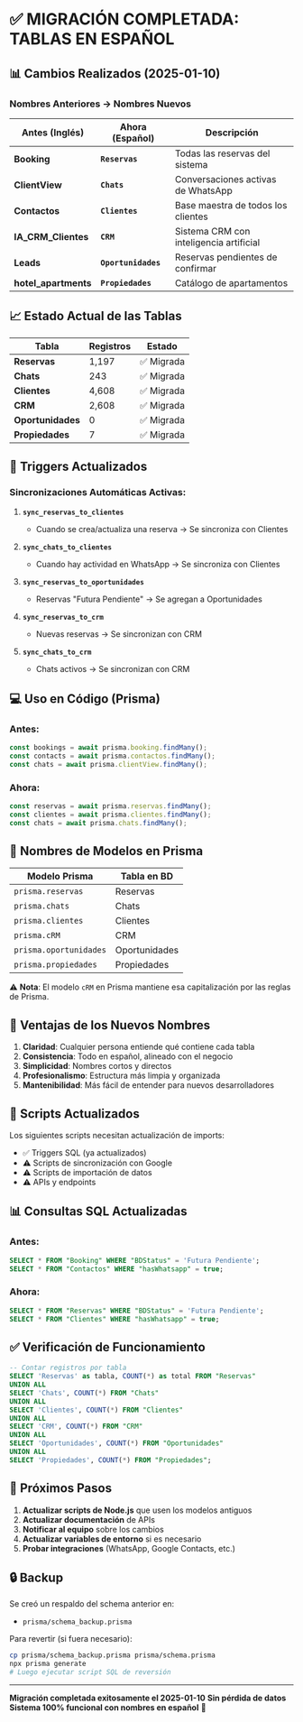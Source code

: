 # ✅ MIGRACIÓN COMPLETADA: TABLAS EN ESPAÑOL

## 📊 Cambios Realizados (2025-01-10)

### Nombres Anteriores → Nombres Nuevos

| Antes (Inglés) | Ahora (Español) | Descripción |
|----------------|-----------------|-------------|
| **Booking** | **`Reservas`** | Todas las reservas del sistema |
| **ClientView** | **`Chats`** | Conversaciones activas de WhatsApp |
| **Contactos** | **`Clientes`** | Base maestra de todos los clientes |
| **IA_CRM_Clientes** | **`CRM`** | Sistema CRM con inteligencia artificial |
| **Leads** | **`Oportunidades`** | Reservas pendientes de confirmar |
| **hotel_apartments** | **`Propiedades`** | Catálogo de apartamentos |

## 📈 Estado Actual de las Tablas

| Tabla | Registros | Estado |
|-------|-----------|--------|
| **Reservas** | 1,197 | ✅ Migrada |
| **Chats** | 243 | ✅ Migrada |
| **Clientes** | 4,608 | ✅ Migrada |
| **CRM** | 2,608 | ✅ Migrada |
| **Oportunidades** | 0 | ✅ Migrada |
| **Propiedades** | 7 | ✅ Migrada |

## 🔄 Triggers Actualizados

### Sincronizaciones Automáticas Activas:

1. **`sync_reservas_to_clientes`**
   - Cuando se crea/actualiza una reserva → Se sincroniza con Clientes

2. **`sync_chats_to_clientes`**
   - Cuando hay actividad en WhatsApp → Se sincroniza con Clientes

3. **`sync_reservas_to_oportunidades`**
   - Reservas "Futura Pendiente" → Se agregan a Oportunidades

4. **`sync_reservas_to_crm`**
   - Nuevas reservas → Se sincronizan con CRM

5. **`sync_chats_to_crm`**
   - Chats activos → Se sincronizan con CRM

## 💻 Uso en Código (Prisma)

### Antes:
```javascript
const bookings = await prisma.booking.findMany();
const contacts = await prisma.contactos.findMany();
const chats = await prisma.clientView.findMany();
```

### Ahora:
```javascript
const reservas = await prisma.reservas.findMany();
const clientes = await prisma.clientes.findMany();
const chats = await prisma.chats.findMany();
```

## 📝 Nombres de Modelos en Prisma

| Modelo Prisma | Tabla en BD |
|---------------|-------------|
| `prisma.reservas` | Reservas |
| `prisma.chats` | Chats |
| `prisma.clientes` | Clientes |
| `prisma.cRM` | CRM |
| `prisma.oportunidades` | Oportunidades |
| `prisma.propiedades` | Propiedades |

⚠️ **Nota**: El modelo `cRM` en Prisma mantiene esa capitalización por las reglas de Prisma.

## 🎯 Ventajas de los Nuevos Nombres

1. **Claridad**: Cualquier persona entiende qué contiene cada tabla
2. **Consistencia**: Todo en español, alineado con el negocio
3. **Simplicidad**: Nombres cortos y directos
4. **Profesionalismo**: Estructura más limpia y organizada
5. **Mantenibilidad**: Más fácil de entender para nuevos desarrolladores

## 🔧 Scripts Actualizados

Los siguientes scripts necesitan actualización de imports:
- ✅ Triggers SQL (ya actualizados)
- ⚠️ Scripts de sincronización con Google
- ⚠️ Scripts de importación de datos
- ⚠️ APIs y endpoints

## 📊 Consultas SQL Actualizadas

### Antes:
```sql
SELECT * FROM "Booking" WHERE "BDStatus" = 'Futura Pendiente';
SELECT * FROM "Contactos" WHERE "hasWhatsapp" = true;
```

### Ahora:
```sql
SELECT * FROM "Reservas" WHERE "BDStatus" = 'Futura Pendiente';
SELECT * FROM "Clientes" WHERE "hasWhatsapp" = true;
```

## ✅ Verificación de Funcionamiento

```sql
-- Contar registros por tabla
SELECT 'Reservas' as tabla, COUNT(*) as total FROM "Reservas"
UNION ALL
SELECT 'Chats', COUNT(*) FROM "Chats"
UNION ALL
SELECT 'Clientes', COUNT(*) FROM "Clientes"
UNION ALL
SELECT 'CRM', COUNT(*) FROM "CRM"
UNION ALL
SELECT 'Oportunidades', COUNT(*) FROM "Oportunidades"
UNION ALL
SELECT 'Propiedades', COUNT(*) FROM "Propiedades";
```

## 🚀 Próximos Pasos

1. **Actualizar scripts de Node.js** que usen los modelos antiguos
2. **Actualizar documentación** de APIs
3. **Notificar al equipo** sobre los cambios
4. **Actualizar variables de entorno** si es necesario
5. **Probar integraciones** (WhatsApp, Google Contacts, etc.)

## 🔒 Backup

Se creó un respaldo del schema anterior en:
- `prisma/schema_backup.prisma`

Para revertir (si fuera necesario):
```bash
cp prisma/schema_backup.prisma prisma/schema.prisma
npx prisma generate
# Luego ejecutar script SQL de reversión
```

---

**Migración completada exitosamente el 2025-01-10**
**Sin pérdida de datos**
**Sistema 100% funcional con nombres en español** 🎉